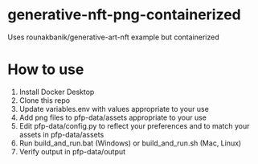 # generative-nft-png-containerized
Uses rounakbanik/generative-art-nft example but containerized

# How to use
1. Install Docker Desktop
2. Clone this repo
3. Update variables.env with values appropriate to your use
4. Add png files to pfp-data/assets appropriate to your use
5. Edit pfp-data/config.py to reflect your preferences and to match your assets in pfp-data/assets
6. Run build_and_run.bat (Windows) or build_and_run.sh (Mac, Linux)
7. Verify output in pfp-data/output
